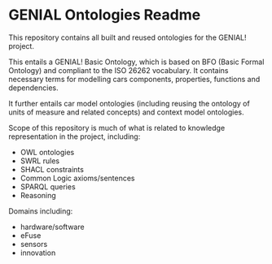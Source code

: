 
# GENIAL Ontologies Readme

This repository contains all built and reused ontologies for the GENIAL! project.

This entails a GENIAL! Basic Ontology, which is based on BFO (Basic Formal Ontology) and compliant to the ISO 26262 vocabulary.
It contains necessary terms for modelling cars components, properties, functions and dependencies.

It further entails car model ontologies (including reusing the ontology of units of measure and related concepts) and context model ontologies.

Scope of this repository is much of what is related to knowledge representation in the project, including:

* OWL ontologies
* SWRL rules
* SHACL constraints
* Common Logic axioms/sentences
* SPARQL queries
* Reasoning

Domains including:

* hardware/software
* eFuse
* sensors
* innovation
